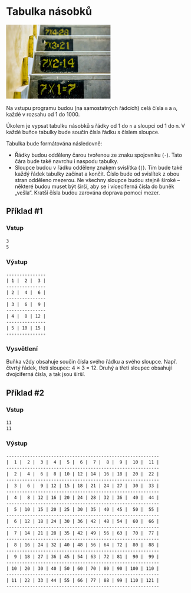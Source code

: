 # Tabulka násobků

<img src="cover.webp" height="200" alt="ilustrace"/>

Na vstupu programu budou (na samostatných řádcích) celá čísla `m` a `n`, každé v rozsahu od 1 do 1000.

Úkolem je vypsat tabulku násobků s řádky od 1 do `n` a sloupci od 1 do `m`. V každé buňce tabulky bude součin čísla řádku s číslem sloupce.

Tabulka bude formátována následovně:

- Řádky budou odděleny čarou tvořenou ze znaku spojovníku (`-`). Tato čára bude také navrchu i naspodu tabulky.
- Sloupce budou v řádku odděleny znakem svislítka (`|`). Tím bude také každý řádek tabulky začínat a končit. Číslo bude od svislítek z obou stran odděleno mezerou. Ne všechny sloupce budou stejně široké – některé budou muset být širší, aby se i víceciferná čísla do buněk „vešla“. Kratší čísla budou zarována doprava pomocí mezer.

## Příklad #1

### Vstup

```
3
5
```

### Výstup

```
---------------
| 1 |  2 |  3 |
---------------
| 2 |  4 |  6 |
---------------
| 3 |  6 |  9 |
---------------
| 4 |  8 | 12 |
---------------
| 5 | 10 | 15 |
---------------
```

### Vysvětlení

Buňka vždy obsahuje součin čísla svého řádku a svého sloupce. Např. čtvrtý řádek, třetí sloupec: 4 × 3 = 12. Druhý a třetí sloupec obsahují dvojciferná čísla, a tak jsou širší.

## Příklad #2

### Vstup

```
11
11
```

### Výstup

```
----------------------------------------------------------
|  1 |  2 |  3 |  4 |  5 |  6 |  7 |  8 |  9 |  10 |  11 |
----------------------------------------------------------
|  2 |  4 |  6 |  8 | 10 | 12 | 14 | 16 | 18 |  20 |  22 |
----------------------------------------------------------
|  3 |  6 |  9 | 12 | 15 | 18 | 21 | 24 | 27 |  30 |  33 |
----------------------------------------------------------
|  4 |  8 | 12 | 16 | 20 | 24 | 28 | 32 | 36 |  40 |  44 |
----------------------------------------------------------
|  5 | 10 | 15 | 20 | 25 | 30 | 35 | 40 | 45 |  50 |  55 |
----------------------------------------------------------
|  6 | 12 | 18 | 24 | 30 | 36 | 42 | 48 | 54 |  60 |  66 |
----------------------------------------------------------
|  7 | 14 | 21 | 28 | 35 | 42 | 49 | 56 | 63 |  70 |  77 |
----------------------------------------------------------
|  8 | 16 | 24 | 32 | 40 | 48 | 56 | 64 | 72 |  80 |  88 |
----------------------------------------------------------
|  9 | 18 | 27 | 36 | 45 | 54 | 63 | 72 | 81 |  90 |  99 |
----------------------------------------------------------
| 10 | 20 | 30 | 40 | 50 | 60 | 70 | 80 | 90 | 100 | 110 |
----------------------------------------------------------
| 11 | 22 | 33 | 44 | 55 | 66 | 77 | 88 | 99 | 110 | 121 |
----------------------------------------------------------
```
